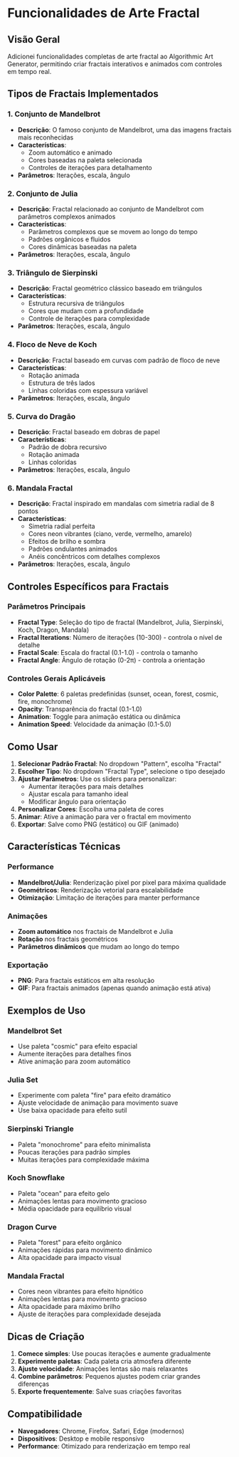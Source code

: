 # Funcionalidades de Arte Fractal

## Visão Geral

Adicionei funcionalidades completas de arte fractal ao Algorithmic Art Generator, permitindo criar fractais interativos e animados com controles em tempo real.

## Tipos de Fractais Implementados

### 1. Conjunto de Mandelbrot
- **Descrição**: O famoso conjunto de Mandelbrot, uma das imagens fractais mais reconhecidas
- **Características**: 
  - Zoom automático e animado
  - Cores baseadas na paleta selecionada
  - Controles de iterações para detalhamento
- **Parâmetros**: Iterações, escala, ângulo

### 2. Conjunto de Julia
- **Descrição**: Fractal relacionado ao conjunto de Mandelbrot com parâmetros complexos animados
- **Características**:
  - Parâmetros complexos que se movem ao longo do tempo
  - Padrões orgânicos e fluidos
  - Cores dinâmicas baseadas na paleta
- **Parâmetros**: Iterações, escala, ângulo

### 3. Triângulo de Sierpinski
- **Descrição**: Fractal geométrico clássico baseado em triângulos
- **Características**:
  - Estrutura recursiva de triângulos
  - Cores que mudam com a profundidade
  - Controle de iterações para complexidade
- **Parâmetros**: Iterações, escala, ângulo

### 4. Floco de Neve de Koch
- **Descrição**: Fractal baseado em curvas com padrão de floco de neve
- **Características**:
  - Rotação animada
  - Estrutura de três lados
  - Linhas coloridas com espessura variável
- **Parâmetros**: Iterações, escala, ângulo

### 5. Curva do Dragão
- **Descrição**: Fractal baseado em dobras de papel
- **Características**:
  - Padrão de dobra recursivo
  - Rotação animada
  - Linhas coloridas
- **Parâmetros**: Iterações, escala, ângulo

### 6. Mandala Fractal
- **Descrição**: Fractal inspirado em mandalas com simetria radial de 8 pontos
- **Características**:
  - Simetria radial perfeita
  - Cores neon vibrantes (ciano, verde, vermelho, amarelo)
  - Efeitos de brilho e sombra
  - Padrões ondulantes animados
  - Anéis concêntricos com detalhes complexos
- **Parâmetros**: Iterações, escala, ângulo

## Controles Específicos para Fractais

### Parâmetros Principais
- **Fractal Type**: Seleção do tipo de fractal (Mandelbrot, Julia, Sierpinski, Koch, Dragon, Mandala)
- **Fractal Iterations**: Número de iterações (10-300) - controla o nível de detalhe
- **Fractal Scale**: Escala do fractal (0.1-1.0) - controla o tamanho
- **Fractal Angle**: Ângulo de rotação (0-2π) - controla a orientação

### Controles Gerais Aplicáveis
- **Color Palette**: 6 paletas predefinidas (sunset, ocean, forest, cosmic, fire, monochrome)
- **Opacity**: Transparência do fractal (0.1-1.0)
- **Animation**: Toggle para animação estática ou dinâmica
- **Animation Speed**: Velocidade da animação (0.1-5.0)

## Como Usar

1. **Selecionar Padrão Fractal**: No dropdown "Pattern", escolha "Fractal"
2. **Escolher Tipo**: No dropdown "Fractal Type", selecione o tipo desejado
3. **Ajustar Parâmetros**: Use os sliders para personalizar:
   - Aumentar iterações para mais detalhes
   - Ajustar escala para tamanho ideal
   - Modificar ângulo para orientação
4. **Personalizar Cores**: Escolha uma paleta de cores
5. **Animar**: Ative a animação para ver o fractal em movimento
6. **Exportar**: Salve como PNG (estático) ou GIF (animado)

## Características Técnicas

### Performance
- **Mandelbrot/Julia**: Renderização pixel por pixel para máxima qualidade
- **Geométricos**: Renderização vetorial para escalabilidade
- **Otimização**: Limitação de iterações para manter performance

### Animações
- **Zoom automático** nos fractais de Mandelbrot e Julia
- **Rotação** nos fractais geométricos
- **Parâmetros dinâmicos** que mudam ao longo do tempo

### Exportação
- **PNG**: Para fractais estáticos em alta resolução
- **GIF**: Para fractais animados (apenas quando animação está ativa)

## Exemplos de Uso

### Mandelbrot Set
- Use paleta "cosmic" para efeito espacial
- Aumente iterações para detalhes finos
- Ative animação para zoom automático

### Julia Set
- Experimente com paleta "fire" para efeito dramático
- Ajuste velocidade de animação para movimento suave
- Use baixa opacidade para efeito sutil

### Sierpinski Triangle
- Paleta "monochrome" para efeito minimalista
- Poucas iterações para padrão simples
- Muitas iterações para complexidade máxima

### Koch Snowflake
- Paleta "ocean" para efeito gelo
- Animações lentas para movimento gracioso
- Média opacidade para equilíbrio visual

### Dragon Curve
- Paleta "forest" para efeito orgânico
- Animações rápidas para movimento dinâmico
- Alta opacidade para impacto visual

### Mandala Fractal
- Cores neon vibrantes para efeito hipnótico
- Animações lentas para movimento gracioso
- Alta opacidade para máximo brilho
- Ajuste de iterações para complexidade desejada

## Dicas de Criação

1. **Comece simples**: Use poucas iterações e aumente gradualmente
2. **Experimente paletas**: Cada paleta cria atmosfera diferente
3. **Ajuste velocidade**: Animações lentas são mais relaxantes
4. **Combine parâmetros**: Pequenos ajustes podem criar grandes diferenças
5. **Exporte frequentemente**: Salve suas criações favoritas

## Compatibilidade

- **Navegadores**: Chrome, Firefox, Safari, Edge (modernos)
- **Dispositivos**: Desktop e mobile responsivo
- **Performance**: Otimizado para renderização em tempo real 